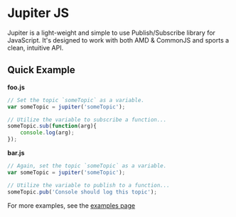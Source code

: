 <!--
title: JavaScript Publish and Subscribe done right
description: Jupiter JS - A JavaScript publish and subscribe library for the browser and Node.js
-->

# Jupiter JS

Jupiter is a light-weight and simple to use Publish/Subscribe library for JavaScript. It's designed to work with both AMD & CommonJS and sports a clean, intuitive API.

## Quick Example

**foo.js**

```javascript
// Set the topic `someTopic` as a variable.
var someTopic = jupiter('someTopic');

// Utilize the variable to subscribe a function...
someTopic.sub(function(arg){
    console.log(arg);
});
```

**bar.js**

```javascript
// Again, set the topic `someTopic` as a variable.
var someTopic = jupiter('someTopic');

// Utilize the variable to publish to a function...
someTopic.pub('Console should log this topic');
```

For more examples, see the [examples page](examples.html)
